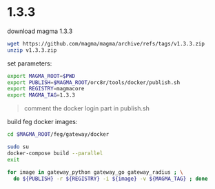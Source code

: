 # 1.3.3

download magma 1.3.3
```bash
wget https://github.com/magma/magma/archive/refs/tags/v1.3.3.zip
unzip v1.3.3.zip
```

set parameters:
```bash
export MAGMA_ROOT=$PWD
export PUBLISH=$MAGMA_ROOT/orc8r/tools/docker/publish.sh
export REGISTRY=magmacore
export MAGMA_TAG=1.3.3
```
> comment the docker login part in publish.sh

build feg docker images:
```bash
cd $MAGMA_ROOT/feg/gateway/docker

sudo su
docker-compose build --parallel
exit

for image in gateway_python gateway_go gateway_radius ; \
  do ${PUBLISH} -r ${REGISTRY} -i ${image} -v ${MAGMA_TAG} ; done
```

